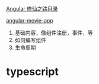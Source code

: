 [Angular 修仙之路目录](https://github.com/semlinker/angular2-ionic2/blob/master/ANGULAR.md)

[angular-movie-app](https://github.com/marekdano/angular-movie-app)

1. 基础内容，像组件注册，事件，等
2. 如何编写组件
3. 生命周期

# typescript


